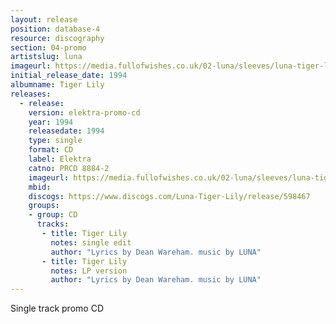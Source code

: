 ```yaml
---
layout: release
position: database-4
resource: discography
section: 04-promo
artistslug: luna
imageurl: https://media.fullofwishes.co.uk/02-luna/sleeves/luna-tiger-lily-promo-sleeve-front.jpg
initial_release_date: 1994
albumname: Tiger Lily
releases:
  - release:
    version: elektra-promo-cd
    year: 1994
    releasedate: 1994
    type: single
    format: CD
    label: Elektra
    catno: PRCD 8884-2
    imageurl: https://media.fullofwishes.co.uk/02-luna/sleeves/luna-tiger-lily-promo-sleeve-front.jpg
    mbid:
    discogs: https://www.discogs.com/Luna-Tiger-Lily/release/598467
    groups:
    - group: CD
      tracks:
       - title: Tiger Lily
         notes: single edit
         author: "Lyrics by Dean Wareham. music by LUNA"
       - title: Tiger Lily
         notes: LP version
         author: "Lyrics by Dean Wareham. music by LUNA"
---
```

Single track promo CD
